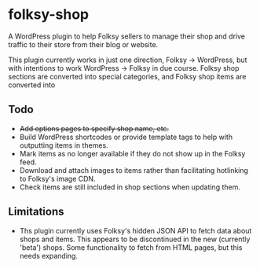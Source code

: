 folksy-shop
===========

A WordPress plugin to help Folksy sellers to manage their shop and drive traffic to their store from their blog or website.

This plugin currently works in just one direction, Folksy -> WordPress, but with intentions to work WordPress -> Folksy in due course. Folksy shop sections are converted into special categories, and Folksy shop items are converted into 

Todo
----
- ~~Add options pages to specify shop name, etc.~~
- Build WordPress shortcodes or provide template tags to help with outputting items in themes.
- Mark items as no longer available if they do not show up in the Folksy feed.
- Download and attach images to items rather than facilitating hotlinking to Folksy's image CDN.
- Check items are still included in shop sections when updating them.

Limitations
-----------
- Ths plugin currently uses Folksy's hidden JSON API to fetch data about shops and items. This appears to be discontinued in the new (currently 'beta') shops. Some functionality to fetch from HTML pages, but this needs expanding.
